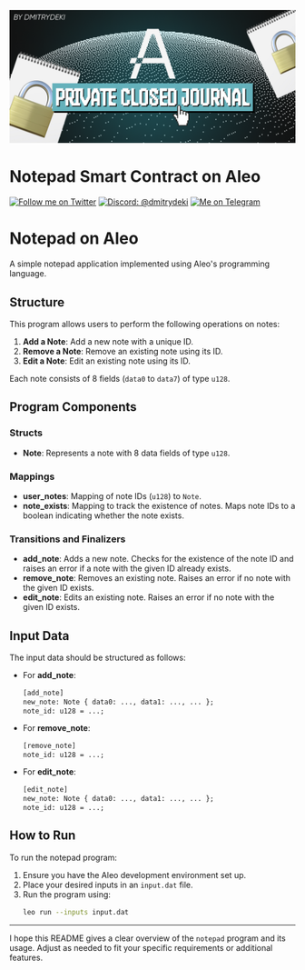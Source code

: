 ![alt text](imgs/aleo-notepad0.png "Title")

# Notepad Smart Contract on Aleo
[![Follow me on Twitter](https://img.shields.io/badge/Twitter-%231DA1F2.svg?style=for-the-badge&logo=Twitter&logoColor=white)](https://twitter.com/DekiDima)
[![Discord: @dmitrydeki](https://img.shields.io/badge/Discord-%235865F2.svg?style=for-the-badge&logo=discord&logoColor=white)](@dmitrydeki)
[![Me on Telegram](https://img.shields.io/badge/Telegram-%235865F2.svg?style=for-the-badge&logo=telegram&logoColor=white)](https://t.me/dmitrydeki)


# Notepad on Aleo

A simple notepad application implemented using Aleo's programming language.

## Structure

This program allows users to perform the following operations on notes:

1. **Add a Note**: Add a new note with a unique ID.
2. **Remove a Note**: Remove an existing note using its ID.
3. **Edit a Note**: Edit an existing note using its ID.

Each note consists of 8 fields (`data0` to `data7`) of type `u128`.

## Program Components

### Structs

- **Note**: Represents a note with 8 data fields of type `u128`.

### Mappings

- **user_notes**: Mapping of note IDs (`u128`) to `Note`.
- **note_exists**: Mapping to track the existence of notes. Maps note IDs to a boolean indicating whether the note exists.

### Transitions and Finalizers

- **add_note**: Adds a new note. Checks for the existence of the note ID and raises an error if a note with the given ID already exists.
- **remove_note**: Removes an existing note. Raises an error if no note with the given ID exists.
- **edit_note**: Edits an existing note. Raises an error if no note with the given ID exists.

## Input Data

The input data should be structured as follows:

- For **add_note**:
  ```plaintext
  [add_note]
  new_note: Note { data0: ..., data1: ..., ... };
  note_id: u128 = ...;
  ```

- For **remove_note**:
  ```plaintext
  [remove_note]
  note_id: u128 = ...;
  ```

- For **edit_note**:
  ```plaintext
  [edit_note]
  new_note: Note { data0: ..., data1: ..., ... };
  note_id: u128 = ...;
  ```

## How to Run

To run the notepad program:

1. Ensure you have the Aleo development environment set up.
2. Place your desired inputs in an `input.dat` file.
3. Run the program using:
   ```bash
   leo run --inputs input.dat
   ```

---

I hope this README gives a clear overview of the `notepad` program and its usage. Adjust as needed to fit your specific requirements or additional features.
